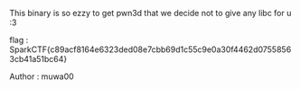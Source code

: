 This binary is so ezzy to get pwn3d that we decide not to give any libc for u :3

flag :  SparkCTF{c89acf8164e6323ded08e7cbb69d1c55c9e0a30f4462d07558563cb41a51bc64}

Author : muwa00